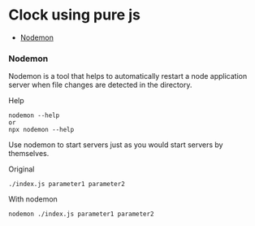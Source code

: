 # Clock using pure js

- [Nodemon](#nodemon)

### Nodemon

Nodemon is a tool that helps to automatically restart a node application server when file changes are detected in the directory.

Help

```
nodemon --help
or
npx nodemon --help
```

Use nodemon to start servers just as you would start servers by themselves.

Original

```
./index.js parameter1 parameter2
```

With nodemon

```
nodemon ./index.js parameter1 parameter2
```
